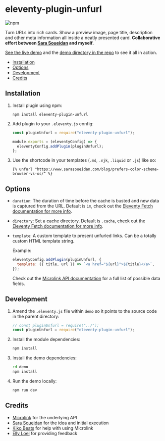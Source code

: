 # eleventy-plugin-unfurl

[![npm](https://img.shields.io/npm/v/eleventy-plugin-unfurl)](https://www.npmjs.com/package/eleventy-plugin-unfurl)

Turn URLs into rich cards. Show a preview image, page title, description and other meta information all inside a neatly presented card. **Collaborative effort between [Sara Soueidan](https://www.sarasoueidan.com) and myself**.

[See the live demo](https://eleventy-plugin-unfurl.netlify.app) and the [demo directory in the repo](https://github.com/daviddarnes/eleventy-plugin-unfurl/tree/main/demo) to see it all in action.

- [Installation](#installation)
- [Options](#options)
- [Development](#development)
- [Credits](#credits)

## Installation

1. Install plugin using npm:

   ```
   npm install eleventy-plugin-unfurl
   ```

2. Add plugin to your `.eleventy.js` config:

   ```js
   const pluginUnfurl = require("eleventy-plugin-unfurl");

   module.exports = (eleventyConfig) => {
     eleventyConfig.addPlugin(pluginUnfurl);
   };
   ```

3. Use the shortcode in your templates (`.md`, `.njk`, `.liquid` or `.js`) like so:

   ```njk
   {% unfurl "https://www.sarasoueidan.com/blog/prefers-color-scheme-browser-vs-os/" %}
   ```

## Options

- `duration`: The duration of time before the cache is busted and new data is captured from the URL. Default is `1m`, check out the [Eleventy Fetch documentation for more info](https://www.11ty.dev/docs/plugins/fetch/#change-the-cache-duration).

- `directory`: Set a cache directory. Default is `.cache`, check out the [Eleventy Fetch documentation for more info](https://www.11ty.dev/docs/plugins/fetch/#cache-directory).

- `template`: A custom template to present unfurled links. Can be a totally custom HTML template string.

  Example:

  ```js
  eleventyConfig.addPlugin(pluginUnfurl, {
    template: ({ title, url }) => `<a href="${url}">${title}</a>`,
  });
  ```

  Check out the [Microlink API documentation](https://microlink.io/docs/api/getting-started/data-fields) for a full list of possible data fields.

## Development

1. Amend the `.eleventy.js` file within `demo` so it points to the source code in the parent directory:

   ```js
   // const pluginUnfurl = require("../");
   const pluginUnfurl = require("eleventy-plugin-unfurl");
   ```

2. Install the module dependencies:

   ```bash
   npm install
   ```

3. Install the demo dependencies:

   ```bash
   cd demo
   npm install
   ```

4. Run the demo locally:
   ```bash
   npm run dev
   ```

## Credits

- [Microlink](https://microlink.io) for the underlying API
- [Sara Soueidan](https://www.sarasoueidan.com) for the idea and initial execution
- [Kiko Beats](https://kikobeats.com) for help with using Microlink
- [Elly Loel](https://www.ellyloel.com) for providing feedback
